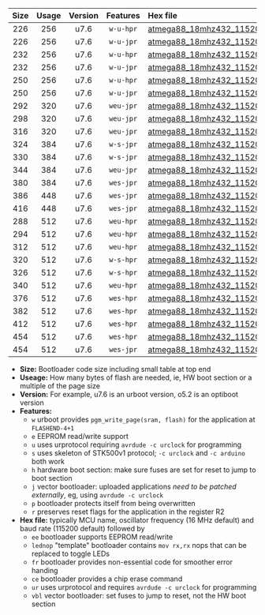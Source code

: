 |Size|Usage|Version|Features|Hex file|
|:-:|:-:|:-:|:-:|:--|
|226|256|u7.6|`w-u-hpr`|[atmega88_18mhz432_115200bps_ur.hex](https://raw.githubusercontent.com/stefanrueger/urboot/main/bootloaders/atmega88/fcpu_18mhz432/115200_bps/atmega88_18mhz432_115200bps_ur.hex)|
|226|256|u7.6|`w-u-jpr`|[atmega88_18mhz432_115200bps_ur_vbl.hex](https://raw.githubusercontent.com/stefanrueger/urboot/main/bootloaders/atmega88/fcpu_18mhz432/115200_bps/atmega88_18mhz432_115200bps_ur_vbl.hex)|
|232|256|u7.6|`w-u-hpr`|[atmega88_18mhz432_115200bps_lednop_ur.hex](https://raw.githubusercontent.com/stefanrueger/urboot/main/bootloaders/atmega88/fcpu_18mhz432/115200_bps/atmega88_18mhz432_115200bps_lednop_ur.hex)|
|232|256|u7.6|`w-u-jpr`|[atmega88_18mhz432_115200bps_lednop_ur_vbl.hex](https://raw.githubusercontent.com/stefanrueger/urboot/main/bootloaders/atmega88/fcpu_18mhz432/115200_bps/atmega88_18mhz432_115200bps_lednop_ur_vbl.hex)|
|250|256|u7.6|`w-u-hpr`|[atmega88_18mhz432_115200bps_lednop_fr_ur.hex](https://raw.githubusercontent.com/stefanrueger/urboot/main/bootloaders/atmega88/fcpu_18mhz432/115200_bps/atmega88_18mhz432_115200bps_lednop_fr_ur.hex)|
|250|256|u7.6|`w-u-jpr`|[atmega88_18mhz432_115200bps_lednop_fr_ur_vbl.hex](https://raw.githubusercontent.com/stefanrueger/urboot/main/bootloaders/atmega88/fcpu_18mhz432/115200_bps/atmega88_18mhz432_115200bps_lednop_fr_ur_vbl.hex)|
|292|320|u7.6|`weu-jpr`|[atmega88_18mhz432_115200bps_ee_ur_vbl.hex](https://raw.githubusercontent.com/stefanrueger/urboot/main/bootloaders/atmega88/fcpu_18mhz432/115200_bps/atmega88_18mhz432_115200bps_ee_ur_vbl.hex)|
|298|320|u7.6|`weu-jpr`|[atmega88_18mhz432_115200bps_ee_lednop_ur_vbl.hex](https://raw.githubusercontent.com/stefanrueger/urboot/main/bootloaders/atmega88/fcpu_18mhz432/115200_bps/atmega88_18mhz432_115200bps_ee_lednop_ur_vbl.hex)|
|316|320|u7.6|`weu-jpr`|[atmega88_18mhz432_115200bps_ee_lednop_fr_ur_vbl.hex](https://raw.githubusercontent.com/stefanrueger/urboot/main/bootloaders/atmega88/fcpu_18mhz432/115200_bps/atmega88_18mhz432_115200bps_ee_lednop_fr_ur_vbl.hex)|
|324|384|u7.6|`w-s-jpr`|[atmega88_18mhz432_115200bps_vbl.hex](https://raw.githubusercontent.com/stefanrueger/urboot/main/bootloaders/atmega88/fcpu_18mhz432/115200_bps/atmega88_18mhz432_115200bps_vbl.hex)|
|330|384|u7.6|`w-s-jpr`|[atmega88_18mhz432_115200bps_lednop_vbl.hex](https://raw.githubusercontent.com/stefanrueger/urboot/main/bootloaders/atmega88/fcpu_18mhz432/115200_bps/atmega88_18mhz432_115200bps_lednop_vbl.hex)|
|344|384|u7.6|`weu-jpr`|[atmega88_18mhz432_115200bps_ee_lednop_fr_ce_ur_vbl.hex](https://raw.githubusercontent.com/stefanrueger/urboot/main/bootloaders/atmega88/fcpu_18mhz432/115200_bps/atmega88_18mhz432_115200bps_ee_lednop_fr_ce_ur_vbl.hex)|
|380|384|u7.6|`wes-jpr`|[atmega88_18mhz432_115200bps_ee_vbl.hex](https://raw.githubusercontent.com/stefanrueger/urboot/main/bootloaders/atmega88/fcpu_18mhz432/115200_bps/atmega88_18mhz432_115200bps_ee_vbl.hex)|
|386|448|u7.6|`wes-jpr`|[atmega88_18mhz432_115200bps_ee_lednop_vbl.hex](https://raw.githubusercontent.com/stefanrueger/urboot/main/bootloaders/atmega88/fcpu_18mhz432/115200_bps/atmega88_18mhz432_115200bps_ee_lednop_vbl.hex)|
|416|448|u7.6|`wes-jpr`|[atmega88_18mhz432_115200bps_ee_lednop_fr_vbl.hex](https://raw.githubusercontent.com/stefanrueger/urboot/main/bootloaders/atmega88/fcpu_18mhz432/115200_bps/atmega88_18mhz432_115200bps_ee_lednop_fr_vbl.hex)|
|288|512|u7.6|`weu-hpr`|[atmega88_18mhz432_115200bps_ee_ur.hex](https://raw.githubusercontent.com/stefanrueger/urboot/main/bootloaders/atmega88/fcpu_18mhz432/115200_bps/atmega88_18mhz432_115200bps_ee_ur.hex)|
|294|512|u7.6|`weu-hpr`|[atmega88_18mhz432_115200bps_ee_lednop_ur.hex](https://raw.githubusercontent.com/stefanrueger/urboot/main/bootloaders/atmega88/fcpu_18mhz432/115200_bps/atmega88_18mhz432_115200bps_ee_lednop_ur.hex)|
|312|512|u7.6|`weu-hpr`|[atmega88_18mhz432_115200bps_ee_lednop_fr_ur.hex](https://raw.githubusercontent.com/stefanrueger/urboot/main/bootloaders/atmega88/fcpu_18mhz432/115200_bps/atmega88_18mhz432_115200bps_ee_lednop_fr_ur.hex)|
|320|512|u7.6|`w-s-hpr`|[atmega88_18mhz432_115200bps.hex](https://raw.githubusercontent.com/stefanrueger/urboot/main/bootloaders/atmega88/fcpu_18mhz432/115200_bps/atmega88_18mhz432_115200bps.hex)|
|326|512|u7.6|`w-s-hpr`|[atmega88_18mhz432_115200bps_lednop.hex](https://raw.githubusercontent.com/stefanrueger/urboot/main/bootloaders/atmega88/fcpu_18mhz432/115200_bps/atmega88_18mhz432_115200bps_lednop.hex)|
|340|512|u7.6|`weu-hpr`|[atmega88_18mhz432_115200bps_ee_lednop_fr_ce_ur.hex](https://raw.githubusercontent.com/stefanrueger/urboot/main/bootloaders/atmega88/fcpu_18mhz432/115200_bps/atmega88_18mhz432_115200bps_ee_lednop_fr_ce_ur.hex)|
|376|512|u7.6|`wes-hpr`|[atmega88_18mhz432_115200bps_ee.hex](https://raw.githubusercontent.com/stefanrueger/urboot/main/bootloaders/atmega88/fcpu_18mhz432/115200_bps/atmega88_18mhz432_115200bps_ee.hex)|
|382|512|u7.6|`wes-hpr`|[atmega88_18mhz432_115200bps_ee_lednop.hex](https://raw.githubusercontent.com/stefanrueger/urboot/main/bootloaders/atmega88/fcpu_18mhz432/115200_bps/atmega88_18mhz432_115200bps_ee_lednop.hex)|
|412|512|u7.6|`wes-hpr`|[atmega88_18mhz432_115200bps_ee_lednop_fr.hex](https://raw.githubusercontent.com/stefanrueger/urboot/main/bootloaders/atmega88/fcpu_18mhz432/115200_bps/atmega88_18mhz432_115200bps_ee_lednop_fr.hex)|
|454|512|u7.6|`wes-hpr`|[atmega88_18mhz432_115200bps_ee_lednop_fr_ce.hex](https://raw.githubusercontent.com/stefanrueger/urboot/main/bootloaders/atmega88/fcpu_18mhz432/115200_bps/atmega88_18mhz432_115200bps_ee_lednop_fr_ce.hex)|
|454|512|u7.6|`wes-jpr`|[atmega88_18mhz432_115200bps_ee_lednop_fr_ce_vbl.hex](https://raw.githubusercontent.com/stefanrueger/urboot/main/bootloaders/atmega88/fcpu_18mhz432/115200_bps/atmega88_18mhz432_115200bps_ee_lednop_fr_ce_vbl.hex)|

- **Size:** Bootloader code size including small table at top end
- **Useage:** How many bytes of flash are needed, ie, HW boot section or a multiple of the page size
- **Version:** For example, u7.6 is an urboot version, o5.2 is an optiboot version
- **Features:**
  + `w` urboot provides `pgm_write_page(sram, flash)` for the application at `FLASHEND-4+1`
  + `e` EEPROM read/write support
  + `u` uses urprotocol requiring `avrdude -c urclock` for programming
  + `s` uses skeleton of STK500v1 protocol; `-c urclock` and `-c arduino` both work
  + `h` hardware boot section: make sure fuses are set for reset to jump to boot section
  + `j` vector bootloader: uploaded applications *need to be patched externally*, eg, using `avrdude -c urclock`
  + `p` bootloader protects itself from being overwritten
  + `r` preserves reset flags for the application in the register R2
- **Hex file:** typically MCU name, oscillator frequency (16 MHz default) and baud rate (115200 default) followed by
  + `ee` bootloader supports EEPROM read/write
  + `lednop` "template" bootloader contains `mov rx,rx` nops that can be replaced to toggle LEDs
  + `fr` bootloader provides non-essential code for smoother error handing
  + `ce` bootloader provides a chip erase command
  + `ur` uses urprotocol and requires `avrdude -c urclock` for programming
  + `vbl` vector bootloader: set fuses to jump to reset, not the HW boot section
